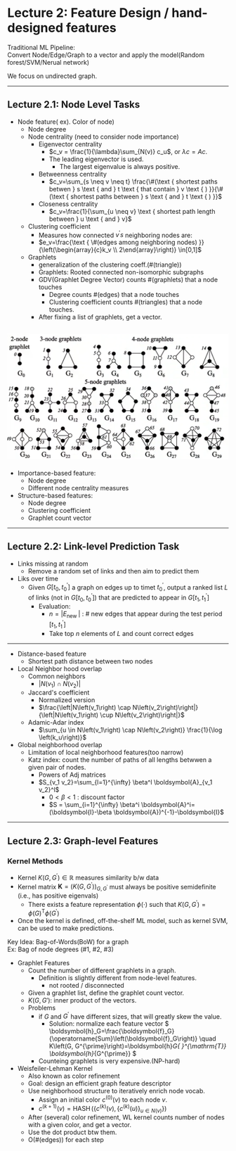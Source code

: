 # Lecture 2: Feature Design / hand-designed features  
Traditional ML Pipeline:  
Convert Node/Edge/Graph to a vector and apply the model(Random forest/SVM/Nerual network)

We focus on undirected graph.

---
## Lecture 2.1: Node Level Tasks
* Node feature( ex). Color of node)
    * Node degree
    * Node centrality (need to consider node importance)
        * Eigenvector centrality
            * $c_v = \frac{1}{\lambda}\sum_{N(v)} c_u$, or $\lambda c=Ac$.
            * The leading eigenvector is used.
                * The largest eigenvalue is always positive.
        * Betweenness centrality
            * $c_v=\sum_{s \neq v \neq t} \frac{\#(\text { shortest paths betwen } s \text { and } t \text { that contain } v \text { ) }}{\#(\text { shortest paths between } s \text { and } t \text { ) }}$
        * Closeness centrality
            * $c_v=\frac{1}{\sum_{u \neq v} \text { shortest path length between } u \text { and } v}$
    * Clustering coefficient
        * Measures how connected $v^{\prime} s$ neighboring nodes are:
        * $e_v=\frac{\text { \#(edges among neighboring nodes) }}{\left(\begin{array}{c}k_v \\ 2\end{array}\right)} \in[0,1]$
    * Graphlets
        * generalization of the clustering coeff.(#(triangle))
        * Graphlets: Rooted connected non-isomorphic subgraphs
        * GDV(Graphlet Degree Vector) counts \#(graphlets) that a node touches
            * Degree counts \#(edges) that a node touches
            * Clustering coefficient counts \#(triangles) that a node touches.
        * After fixing a list of graphlets, get a vector.

![image](src/cs224w_2.png)
---
- Importance-based feature:
    - Node degree
    - Different node centrality measures
- Structure-based features:
    - Node degree
    - Clustering coefficient
    - Graphlet count vector
---
## Lecture 2.2: Link-level Prediction Task
* Links missing at random
    * Remove a random set of links and then aim to predict them
* Liks over time
    * Given $G\left[t_0, t_0^{\prime}\right]$ a graph on edges up to timet $t_0^{\prime}$, output a ranked list $L$ of links (not in $\left.G\left[t_0, t_0^{\prime}\right]\right)$ that are predicted to appear in $G\left[t_1, t_1^{\prime}\right]$
        * Evaluation:
            - $n=\left|E_{\text {new }}\right|$ : \# new edges that appear during the test period $\left[t_1, t_1^{\prime}\right]$
            - Take top $n$ elements of $L$ and count correct edges
---
* Distance-based feature
    * Shortest path distance between two nodes
* Local Neighbor hood overlap
    * Common neighbors
        * $\left|N\left(v_1\right) \cap N\left(v_2\right)\right|$
    * Jaccard's coefficient
        * Normalized version
        * $\frac{\left|N\left(v_1\right) \cap N\left(v_2\right)\right|}{\left|N\left(v_1\right) \cup N\left(v_2\right)\right|}$
    * Adamic-Adar index
        * $\sum_{u \in N\left(v_1\right) \cap N\left(v_2\right)} \frac{1}{\log \left(k_u\right)}$
* Global neighborhood overlap
    * Limitation of local neighborhood features(too narrow)
    * Katz index: count the number of paths of all lengths betwwen a given pair of nodes.
        * Powers of Adj matrices
        * $S_{v_1 v_2}=\sum_{l=1}^{\infty} \beta^l \boldsymbol{A}_{v_1 v_2}^l$
            * $0<\beta < 1$ : discount factor
            * $S = \sum_{i=1}^{\infty} \beta^i \boldsymbol{A}^i=(\boldsymbol{I}-\beta \boldsymbol{A})^{-1}-\boldsymbol{I}$
---
## Lecture 2.3: Graph-level Features
### Kernel Methods
* Kernel $K\left(G, G^{\prime}\right) \in \mathbb{R}$ measures similarity b/w data
* Kernel matrix $\boldsymbol{K}=\left(K\left(G, G^{\prime}\right)\right)_{G, G^{\prime}}$ must always be positive semidefinite (i.e., has positive eigenvals)
    * There exists a feature representation $\phi(\cdot)$ such that $K\left(G, G^{\prime}\right)=\phi(G)^{\mathrm{T}} \phi\left(G^{\prime}\right)$
* Once the kernel is defined, off-the-shelf ML model, such as kernel SVM, can be used to make predictions.

Key Idea: Bag-of-Words(BoW) for a graph  
Ex: Bag of node degrees (#1, #2, #3)

* Graphlet Features
    * Count the number of different graphlets in a graph.
        * Definition is slightly different from node-level features.
            * not rooted / disconnected
    * Given a graphlet list, define the graphlet count vector.
    * $K(G, G')$: inner product of the vectors.
    * Problems
        * if $G$ and $G^{\prime}$ have different sizes, that will greatly skew the value.
            * Solution: normalize each feature vector
            $
            \boldsymbol{h}_G=\frac{\boldsymbol{f}_G}{\operatorname{Sum}\left(\boldsymbol{f}_G\right)} \quad K\left(G, G^{\prime}\right)=\boldsymbol{h}_G{ }^{\mathrm{T}} \boldsymbol{h}_{G^{\prime}}
            $
        * Counteing graphlets is very expensive.(NP-hard)
* Weisfeiler-Lehman Kernel
    * Also known as color refinement
    * Goal: design an efficient graph feature descriptor
    * Use neighborhood structure to iteratively enrich node vocab.
        * Assign an initial color $c^{(0)}(v)$ to each node $v$.
        * $c^{(k+1)}(v)=\operatorname{HASH}\left(\left\{c^{(k)}(v),\left\{c^{(k)}(u)\right\}_{u \in N(v)}\right\}\right)$
    * After (several) color refinement, WL kernel counts number of nodes with a given color, and get a vector.
    * Use the dot product btw them.
    * O(#(edges)) for each step